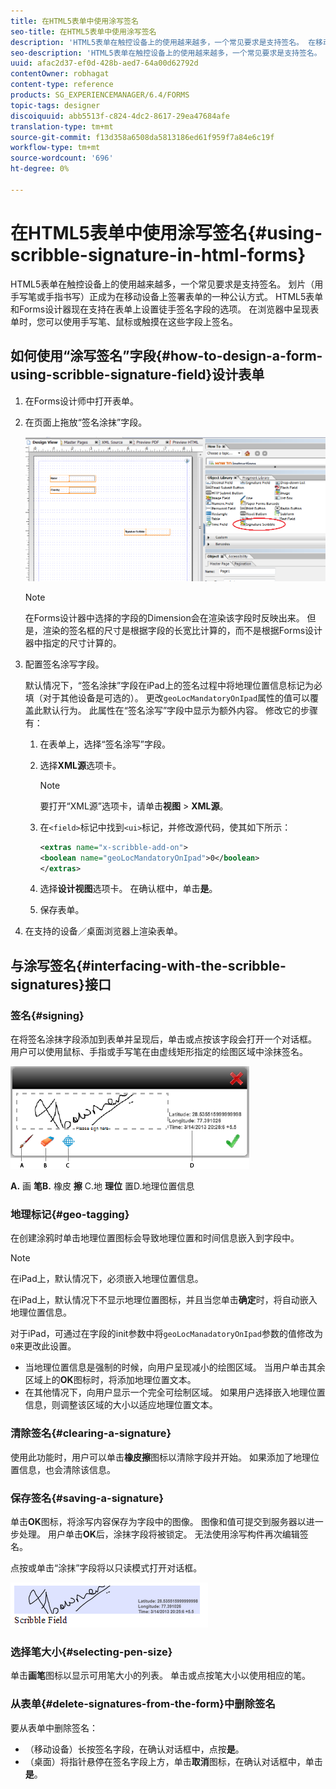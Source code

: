 ```yaml
---
title: 在HTML5表单中使用涂写签名
seo-title: 在HTML5表单中使用涂写签名
description: 'HTML5表单在触控设备上的使用越来越多，一个常见要求是支持签名。 在移动设备上对文档进行签名正成为在移动设备上对表单进行签名的公认方式。 '
seo-description: 'HTML5表单在触控设备上的使用越来越多，一个常见要求是支持签名。 在移动设备上对文档进行签名正成为在移动设备上对表单进行签名的公认方式。 '
uuid: afac2d37-ef0d-428b-aed7-64a00d62792d
contentOwner: robhagat
content-type: reference
products: SG_EXPERIENCEMANAGER/6.4/FORMS
topic-tags: designer
discoiquuid: abb5513f-c824-4dc2-8617-29ea47684afe
translation-type: tm+mt
source-git-commit: f13d358a6508da5813186ed61f959f7a84e6c19f
workflow-type: tm+mt
source-wordcount: '696'
ht-degree: 0%

---
```



# 在HTML5表单中使用涂写签名{#using-scribble-signature-in-html-forms}

HTML5表单在触控设备上的使用越来越多，一个常见要求是支持签名。 划片（用手写笔或手指书写）正成为在移动设备上签署表单的一种公认方式。 HTML5表单和Forms设计器现在支持在表单上设置徒手签名字段的选项。 在浏览器中呈现表单时，您可以使用手写笔、鼠标或触摸在这些字段上签名。

## 如何使用“涂写签名”字段{#how-to-design-a-form-using-scribble-signature-field}设计表单

1. 在Forms设计师中打开表单。
1. 在页面上拖放“签名涂抹”字段。

   ![designer_scribble](assets/designer_scribble.png)

   >[!NOTE]
   >
   >在Forms设计器中选择的字段的Dimension会在渲染该字段时反映出来。 但是，渲染的签名框的尺寸是根据字段的长宽比计算的，而不是根据Forms设计器中指定的尺寸计算的。

1. 配置签名涂写字段。

   默认情况下，“签名涂抹”字段在iPad上的签名过程中将地理位置信息标记为必填（对于其他设备是可选的）。 更改`geoLocMandatoryOnIpad`属性的值可以覆盖此默认行为。 此属性在“签名涂写”字段中显示为额外内容。 修改它的步骤有：

   1. 在表单上，选择“签名涂写”字段。
   1. 选择&#x200B;**XML源**&#x200B;选项卡。

      >[!NOTE]
      >
      >要打开“XML源”选项卡，请单击&#x200B;**视图** > **XML源**。

   1. 在`<field>`标记中找到`<ui>`标记，并修改源代码，使其如下所示：

      ```xml
      <extras name="x-scribble-add-on">
      <boolean name="geoLocMandatoryOnIpad">0</boolean>
      </extras>
      ```

   1. 选择&#x200B;**设计视图**&#x200B;选项卡。 在确认框中，单击&#x200B;**是**。
   1. 保存表单。

1. 在支持的设备／桌面浏览器上渲染表单。

## 与涂写签名{#interfacing-with-the-scribble-signatures}接口

### 签名{#signing}

在将签名涂抹字段添加到表单并呈现后，单击或点按该字段会打开一个对话框。 用户可以使用鼠标、手指或手写笔在由虚线矩形指定的绘图区域中涂抹签名。

![地理位置](assets/geolocation.png)

**A.** 画 **笔B.** 橡皮 **擦** C.地 **理位** 置D.地理位置信息

### 地理标记{#geo-tagging}

在创建涂鸦时单击地理位置图标会导致地理位置和时间信息嵌入到字段中。

>[!NOTE]
在iPad上，默认情况下，必须嵌入地理位置信息。

在iPad上，默认情况下不显示地理位置图标，并且当您单击&#x200B;**确定**&#x200B;时，将自动嵌入地理位置信息。

对于iPad，可通过在字段的init参数中将`geoLocManadatoryOnIpad`参数的值修改为`0`来更改此设置。

* 当地理位置信息是强制的时候，向用户呈现减小的绘图区域。 当用户单击其余区域上的&#x200B;**OK**&#x200B;图标时，将添加地理位置文本。
* 在其他情况下，向用户显示一个完全可绘制区域。 如果用户选择嵌入地理位置信息，则调整该区域的大小以适应地理位置文本。

### 清除签名{#clearing-a-signature}

使用此功能时，用户可以单击&#x200B;**橡皮擦**&#x200B;图标以清除字段并开始。 如果添加了地理位置信息，也会清除该信息。

### 保存签名{#saving-a-signature}

单击&#x200B;**OK**&#x200B;图标，将涂写内容保存为字段中的图像。 图像和值可提交到服务器以进一步处理。 用户单击&#x200B;**OK**&#x200B;后，涂抹字段将被锁定。 无法使用涂写构件再次编辑签名。

点按或单击“涂抹”字段将以只读模式打开对话框。

![3](assets/3.png)

### 选择笔大小{#selecting-pen-size}

单击&#x200B;**画笔**&#x200B;图标以显示可用笔大小的列表。 单击或点按笔大小以使用相应的笔。

### 从表单{#delete-signatures-from-the-form}中删除签名

要从表单中删除签名：

* （移动设备）长按签名字段，在确认对话框中，点按&#x200B;**是**。
* （桌面）将指针悬停在签名字段上方，单击&#x200B;**取消**&#x200B;图标，在确认对话框中，单击&#x200B;**是**。
